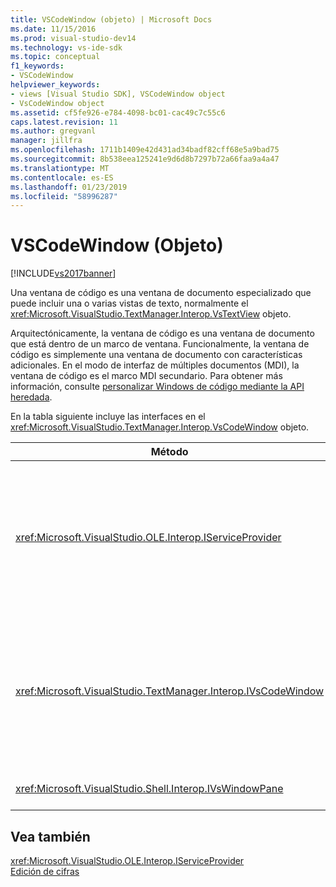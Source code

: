```yaml
---
title: VSCodeWindow (objeto) | Microsoft Docs
ms.date: 11/15/2016
ms.prod: visual-studio-dev14
ms.technology: vs-ide-sdk
ms.topic: conceptual
f1_keywords:
- VSCodeWindow
helpviewer_keywords:
- views [Visual Studio SDK], VSCodeWindow object
- VsCodeWindow object
ms.assetid: cf5fe926-e784-4098-bc01-cac49c7c55c6
caps.latest.revision: 11
ms.author: gregvanl
manager: jillfra
ms.openlocfilehash: 1711b1409e42d431ad34badf82cff68e5a9bad75
ms.sourcegitcommit: 8b538eea125241e9d6d8b7297b72a66faa9a4a47
ms.translationtype: MT
ms.contentlocale: es-ES
ms.lasthandoff: 01/23/2019
ms.locfileid: "58996287"
---
```

# <a name="vscodewindow-object"></a>VSCodeWindow (Objeto)
[!INCLUDE[vs2017banner](../includes/vs2017banner.md)]

Una ventana de código es una ventana de documento especializado que puede incluir una o varias vistas de texto, normalmente el <xref:Microsoft.VisualStudio.TextManager.Interop.VsTextView> objeto.  
  
 Arquitectónicamente, la ventana de código es una ventana de documento que está dentro de un marco de ventana. Funcionalmente, la ventana de código es simplemente una ventana de documento con características adicionales. En el modo de interfaz de múltiples documentos (MDI), la ventana de código es el marco MDI secundario. Para obtener más información, consulte [personalizar Windows de código mediante la API heredada](../extensibility/customizing-code-windows-by-using-the-legacy-api.md).  
  
 En la tabla siguiente incluye las interfaces en el <xref:Microsoft.VisualStudio.TextManager.Interop.VsCodeWindow> objeto.  
  
|Método|Descripción|  
|------------|-----------------|  
|<xref:Microsoft.VisualStudio.OLE.Interop.IServiceProvider>|Proporciona un mecanismo de acceso genérico para localizar un servicio que identifica un identificador único global (GUID).|  
|<xref:Microsoft.VisualStudio.TextManager.Interop.IVsCodeWindow>|Representa a un secundario de varios documentos MDI (interfaz) que contiene una o varias vistas de código.|  
|<xref:Microsoft.VisualStudio.Shell.Interop.IVsWindowPane>|Rellena un marco de ventana.|  
  
## <a name="see-also"></a>Vea también  
 <xref:Microsoft.VisualStudio.OLE.Interop.IServiceProvider>   
 [Edición de cifras](http://msdn.microsoft.com/f08872bd-fd9c-4e36-8cf2-a2a2622ef986)
